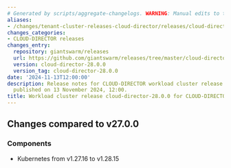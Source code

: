 ```yaml
---
# Generated by scripts/aggregate-changelogs. WARNING: Manual edits to this files will be overwritten.
aliases:
- /changes/tenant-cluster-releases-cloud-director/releases/cloud-director-cloud-director-28.0.0/
changes_categories:
- CLOUD-DIRECTOR releases
changes_entry:
  repository: giantswarm/releases
  url: https://github.com/giantswarm/releases/tree/master/cloud-director/v28.0.0
  version: cloud-director-28.0.0
  version_tag: cloud-director-28.0.0
date: '2024-11-13T12:00:00'
description: Release notes for CLOUD-DIRECTOR workload cluster release cloud-director-28.0.0,
  published on 13 November 2024, 12:00.
title: Workload cluster release cloud-director-28.0.0 for CLOUD-DIRECTOR
---
```


## Changes compared to v27.0.0

### Components

- Kubernetes from v1.27.16 to v1.28.15

